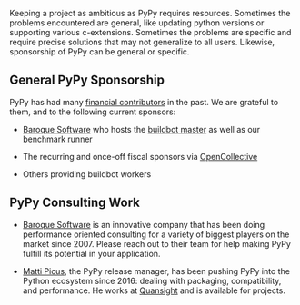 <!--
.. title: PyPy Sponsors and Consultants
.. slug: pypy-sponsors
.. date: 2022-10-08 22:02:16 UTC
.. tags: 
.. category: 
.. link: 
.. description: 
.. type: text
.. author: mattip
-->

Keeping a project as ambitious as PyPy requires resources. Sometimes the
problems encountered are general, like updating python versions or supporting
various c-extensions. Sometimes the problems are specific and require precise
solutions that may not generalize to all users. Likewise, sponsorship of PyPy
can be general or specific.

## General PyPy Sponsorship

PyPy has had many [financial contributors](categories/sponsors.html) in the
past. We are grateful to them, and to the following current sponsors:

- [Baroque Software](https://baroquesoftware.com) who hosts the [buildbot
  master](https://buildbot.pypy.org) as well as our [benchmark
  runner](https://speed.pypy.org/about/)

- The recurring and once-off fiscal sponsors via
  [OpenCollective](https://opencollective.com/pypy#section-top-financial-contributors)

- Others providing buildbot workers

## PyPy Consulting Work

- [Baroque Software](https://baroquesoftware.com) is an innovative company that
  has been doing performance oriented consulting for a variety of biggest
  players on the market since 2007. Please reach out to their team for
  help making PyPy fulfill its potential in your application.

- [Matti Picus](https://github.com/mattip), the PyPy release manager, has been
  pushing PyPy into the Python ecosystem since 2016: dealing with
  packaging, compatibility, and performance. He works at
  [Quansight](https://quansight.com/consulting) and is available for projects.
